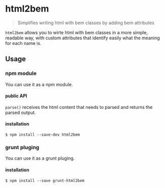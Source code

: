 # html2bem
> Simplifies writing html with bem classes by adding bem attributes

`html2bem` allows you to wirte html with bem classes in a more simple, readable way, with custom attributes that identify easily what the meaning for each name is.

## Usage

### npm module

You can use it as a npm module.

#### public API

`parse()` receives the html content that needs to parsed and returns the parsed output.

#### installation

```
$ npm install --save-dev html2bem
```

### grunt pluging

You can use it as a grunt pluging.

#### installation

```
$ npm install --save grunt-html2bem
```